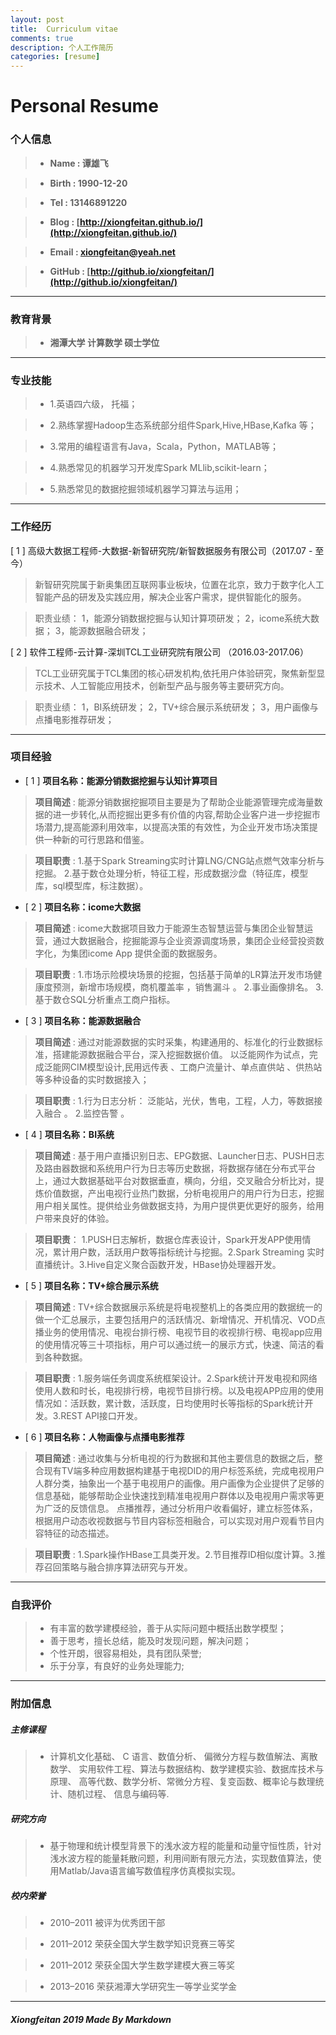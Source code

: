 ```yaml
---
layout: post
title:  Curriculum vitae
comments: true
description: 个人工作简历
categories: [resume]
---
```



#  **Personal Resume**

### **个人信息**
> * **Name : 谭雄飞**

> * **Birth : 1990-12-20**

> * **Tel : 13146891220**

> * **Blog : [http://xiongfeitan.github.io/](http://xiongfeitan.github.io/)**


> * **Email : [xiongfeitan@yeah.net](xiongfeitan@yeah.net)**


> * **GitHub : [http://github.io/xiongfeitan/](http://github.io/xiongfeitan/)**

---

### **教育背景**

> * **湘潭大学 计算数学         硕士学位**


---



### **专业技能**

>* 1.英语四六级， 托福；

>* 2.熟练掌握Hadoop生态系统部分组件Spark,Hive,HBase,Kafka 等；

>* 3.常用的编程语言有Java，Scala，Python，MATLAB等；

>* 4.熟悉常见的机器学习开发库Spark MLlib,scikit-learn；

>* 5.熟悉常见的数据挖掘领域机器学习算法与运用；




---

###  **工作经历** 

 [ 1 ] 高级大数据工程师-大数据-新智研究院/新智数据服务有限公司（2017.07 - 至今）

> 新智研究院属于新奥集团互联网事业板块，位置在北京，致力于数字化人工智能产品的研发及实践应用，解决企业客户需求，提供智能化的服务。

>职责业绩：
1，能源分销数据挖掘与认知计算项研发；
2，icome系统大数据；
3，能源数据融合研发；


 [ 2 ] 软件工程师-云计算-深圳TCL工业研究院有限公司 （2016.03-2017.06）

> TCL工业研究属于TCL集团的核心研发机构,依托用户体验研究，聚焦新型显示技术、人工智能应用技术，创新型产品与服务等主要研究方向。

> 职责业绩：
1，BI系统研发；
2，TV+综合展示系统研发；
3，用户画像与点播电影推荐研发；



---

###  **项目经验** 


- [ 1 ] **项目名称：能源分销数据挖掘与认知计算项目**

> **项目简述** : 能源分销数据挖掘项目主要是为了帮助企业能源管理完成海量数据的进一步转化,从而挖掘出更多有价值的内容,帮助企业客户进一步挖掘市场潜力,提高能源利用效率，以提高决策的有效性，为企业开发市场决策提供一种新的可行思路和借鉴。
 
> **项目职责** :
1.基于Spark Streaming实时计算LNG/CNG站点燃气效率分析与挖掘。 2.基于数仓处理分析，特征工程，形成数据沙盘（特征库，模型库，sql模型库，标注数据）。





- [ 2 ] **项目名称：icome大数据**

> **项目简述** : 
 icome大数据项目致力于能源生态智慧运营与集团企业智慧运营，通过大数据融合，挖掘能源与企业资源调度场景，集团企业经营投资数字化，为集团icome App 提供全面的数据服务。


>**项目职责** :
1.市场示险模块场景的挖掘，包括基于简单的LR算法开发市场健康度预测，新增市场规模，商机覆盖率 ，销售漏斗 。 2.事业画像排名。 3.基于数仓SQL分析重点工商户指标。




- [ 3 ] **项目名称：能源数据融合**

> **项目简述** : 
通过对能源数据的实时采集，构建通用的、标准化的行业数据标准，搭建能源数据融合平台，深入挖掘数据价值。
以泛能网作为试点，完成泛能网CIM模型设计,民用远传表 、工商户流量计、单点直供站 、供热站 等多种设备的实时数据接入；

>**项目职责** : 
1.行为日志分析：
泛能站，光伏，售电，工程，人力，等数据接入融合 。 2.监控告警 。


- [ 4 ] **项目名称：BI系统**

> **项目简述** : 基于用户直播识别日志、EPG数据、Launcher日志、PUSH日志及路由器数据和系统用户行为日志等历史数据，将数据存储在分布式平台上，通过大数据基础平台对数据垂直，横向，分组，交叉融合分析比对，提炼价值数据，产出电视行业热门数据，分析电视用户的用户行为日志，挖掘用户相关属性。提供给业务做数据支持，为用户提供更优更好的服务，给用户带来良好的体验。

> **项目职责**：
1.PUSH日志解析，数据仓库表设计，Spark开发APP使用情况，累计用户数，活跃用户数等指标统计与挖掘。2.Spark Streaming 实时直播统计。3.Hive自定义聚合函数开发，HBase协处理器开发。


- [ 5 ] **项目名称：TV+综合展示系统**

>**项目简述** : TV+综合数据展示系统是将电视整机上的各类应用的数据统一的做一个汇总展示，主要包括用户的活跃情况、新增情况、开机情况、VOD点播业务的使用情况、电视台排行榜、电视节目的收视排行榜、电视app应用的使用情况等三十项指标，用户可以通过统一的展示方式，快速、简洁的看到各种数据。

>**项目职责** : 1.服务端任务调度系统框架设计。2.Spark统计开发电视和网络使用人数和时长，电视排行榜，电视节目排行榜。以及电视APP应用的使用情况如：活跃数，累计数，活跃度，日均使用时长等指标的Spark统计开发。3.REST API接口开发。



- [ 6 ]  **项目名称：人物画像与点播电影推荐**

> **项目简述** :
通过收集与分析电视的行为数据和其他主要信息的数据之后，整合现有TV端多种应用数据构建基于电视DID的用户标签系统，完成电视用户人群分类，抽象出一个基于电视用户的画像。用户画像为企业提供了足够的信息基础，能够帮助企业快速找到精准电视用户群体以及电视用户需求等更为广泛的反馈信息。
点播推荐，通过分析用户收看偏好，建立标签体系，根据用户动态收视数据与节目内容标签相融合，可以实现对用户观看节目内容特征的动态描述。

>**项目职责** : 1.Spark操作HBase工具类开发。2.节目推荐ID相似度计算。3.推荐召回策略与融合排序算法研究与开发。





---
### **自我评价**

>* 有丰富的数学建模经验，善于从实际问题中概括出数学模型；
>* 善于思考，擅长总结，能及时发现问题，解决问题；
>* 个性开朗，很容易相处，具有团队荣誉;
>* 乐于分享，有良好的业务处理能力;

---


### **附加信息**

##### **主修课程**
>* 计算机文化基础、 C 语言、数值分析、 偏微分方程与数值解法、离散数学、
实用软件工程、算法与数据结构、数学建模实验、数据库技术与原理、
高等代数、数学分析、常微分方程、复变函数、概率论与数理统计、随机过程、
信息与编码等.

#####  研究方向

>*  基于物理和统计模型背景下的浅水波方程的能量和动量守恒性质，针对浅水波方程的能量耗散问题，利用间断有限元方法，实现数值算法，使用Matlab/Java语言编写数值程序仿真模拟实现。


##### **校内荣誉**
  
>* 2010–2011 被评为优秀团干部

>* 2011–2012 荣获全国大学生数学知识竞赛三等奖

>* 2011–2012 荣获全国大学生数学建模大赛三等奖

>* 2013–2016 荣获湘潭大学研究生一等学业奖学金

---
 
          
##### Xiongfeitan 2019 Made By Markdown




